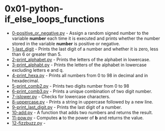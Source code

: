 # 0x01-python-if_else_loops_functions

- [0-positive_or_negative.py]() - Assign a random signed number to the variable **number** each time it is executed and prints whether the number stored in the variable **number** is positive or negative.
- [1-last_digit](https://github.com/CharlesMariga/alx-higher_level_programming/blob/main/0x01-python-if_else_loops_functions/1-last_digit.py) - Prints the last digit of a number and whether it is zero, less than 6 or greater than 5.
- [2-print_alphabet.py](https://github.com/CharlesMariga/alx-higher_level_programming/blob/main/0x01-python-if_else_loops_functions/2-print_alphabet.py) - Prints the letters of the alphabet in lowercase.
- [3-print_alphabt.py](https://github.com/CharlesMariga/alx-higher_level_programming/blob/main/0x01-python-if_else_loops_functions/3-print_alphabt.py) - Prints the letters of the alphabet in lowercase excluding letters e and q.
- [4-print_hexa.py](https://github.com/CharlesMariga/alx-higher_level_programming/blob/main/0x01-python-if_else_loops_functions/3-print_alphabt.py) - Prints all numbers from 0 to 98 in decimal and in hexadecimal.
- [5-print_comb2.py](https://github.com/CharlesMariga/alx-higher_level_programming/blob/main/0x01-python-if_else_loops_functions/5-print_comb2.py) -
  Prints two digits number from 0 to 98
- [6-print_comb3.py](https://github.com/CharlesMariga/alx-higher_level_programming/blob/main/0x01-python-if_else_loops_functions/6-print_comb3.py) - Prints a unique combination of two digit number.
- [7-islower.py](https://github.com/CharlesMariga/alx-higher_level_programming/blob/main/0x01-python-if_else_loops_functions/7-islower.py) - Checks for lowercase characters.
- [8-uppercase.py](https://github.com/CharlesMariga/alx-higher_level_programming/blob/main/0x01-python-if_else_loops_functions/8-uppercase.py) - Prints a string in uppercase followed by a new line.
- [9-print_last_digit.py](https://github.com/CharlesMariga/alx-higher_level_programming/blob/main/0x01-python-if_else_loops_functions/9-print_last_digit.py) - Prints the last digit of a number.
- [10-add.py](https://github.com/CharlesMariga/alx-higher_level_programming/blob/main/0x01-python-if_else_loops_functions/10-add.py) - A function that adds two numbers and returns the result.
- [11-pow.py](https://github.com/CharlesMariga/alx-higher_level_programming/blob/main/0x01-python-if_else_loops_functions/11-pow.py) - Computes **a** to the power of **b** and returns the value.
- [12-fizzbuzz.py]() -
